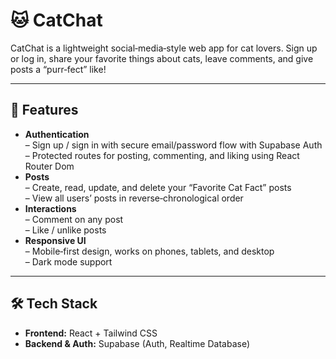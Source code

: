 # 🐱 CatChat

CatChat is a lightweight social‑media‑style web app for cat lovers. Sign up or log in, share your favorite things about cats, leave comments, and give posts a “purr‑fect” like!

---

## 🚀 Features

- **Authentication**  
  – Sign up / sign in with secure email/password flow with Supabase Auth
  – Protected routes for posting, commenting, and liking using React Router Dom
- **Posts**  
  – Create, read, update, and delete your “Favorite Cat Fact” posts  
  – View all users’ posts in reverse‑chronological order  
- **Interactions**  
  – Comment on any post  
  – Like / unlike posts  
- **Responsive UI**  
  – Mobile‑first design, works on phones, tablets, and desktop  
  – Dark mode support  

---

## 🛠 Tech Stack

- **Frontend:** React + Tailwind CSS  
- **Backend & Auth:** Supabase (Auth, Realtime Database)
